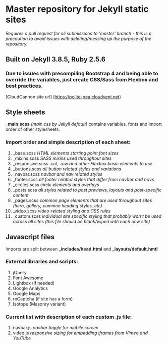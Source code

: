# Master repository for Jekyll static sites

*Requires a pull request for all submissions to 'master' branch - this is a precaution to avoid issues with deleting/messing up the purpose of the repository.*

## Built on Jekyll 3.8.5, Ruby 2.5.6
### Due to issues with precompiling Bootstrap 4 and being able to override the variables, just create CSS/Sass from Flexbox and best practices.

[CloudCannon site url] (https://polite-pea.cloudvent.net)

## Style sheets
**_main.scss** *(main.css by Jekyll default)* contains variables, fonts and import order of other stylesheets.

### Import order and simple description of each sheet:
1. _base.scss *HTML elements starting point font sizes*
2. _mixins.scss *SASS mixins used throughout sites*
3. _responsive.scss *.col, .row and other Flexbox basic elements to use*
4. _buttons.scss *all button related styles and variations*
5. _navbar.scss *navbar and nav related styles*
6. _footer.scss *all footer related styles that differ from navbar and navs*
7. _circles.scss *circle elements and overlays*
8. _posts.scss *all styles related to post previews, layouts and post-specific content*
9. _pages.scss *common page elements that are used throughout sites (hero, gallery, common heading styles, etc)*
10. _video.scss *video-related styling and CSS rules*
11. _custom.scss *individual site specific styling that probably won't be used across all sites (this file should be blank/wiped with each new site)*

## Javascript files
Imports are split between **_includes/head.html** and **_layouts/default.hmtl**

### External libraries and scripts:
1. jQuery
2. Font Awesome
3. Lightbox (if needed)
4. Google Analytics
5. Google Maps
6. reCaptcha (if site has a form)
7. Isotope (Masonry variant)

### Current list with description of each custom .js file:
1. navbar.js *navbar toggle for mobile screen*
2. video.js *responsive sizing for embedding iframes from Vimeo and YouTube*